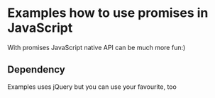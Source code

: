 # Examples how to use promises in JavaScript

With promises JavaScript native API can be much more fun:)

## Dependency

Examples uses jQuery but you can use your favourite, too
